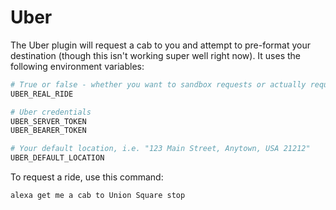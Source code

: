 # Uber

The Uber plugin will request a cab to you and attempt to pre-format your destination (though this isn't working super well right now). It uses the following environment variables:

````bash
# True or false - whether you want to sandbox requests or actually request a real ride
UBER_REAL_RIDE

# Uber credentials
UBER_SERVER_TOKEN
UBER_BEARER_TOKEN

# Your default location, i.e. "123 Main Street, Anytown, USA 21212"
UBER_DEFAULT_LOCATION
````

To request a ride, use this command:

`alexa get me a cab to Union Square stop`